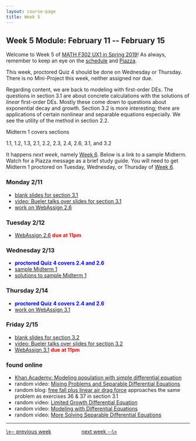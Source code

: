 ```yaml
---
layout: course-page
title: Week 5
---
```


## Week 5 Module: February 11 -- February 15

Welcome to Week 5 of [MATH F302 UX1 in Spring 2019](index.html)!  As always, remember to keep an eye on the [schedule](schedule.pdf) and [Piazza](https://piazza.com/uaf/spring2019/math302ux1/home).

This week, proctored Quiz 4 should be done on Wednesday or Thursday.  There is no Mini-Project this week, neither assigned nor due.

Regarding content, we are back to modeling with first-order DEs.  The questions in section 3.1 are about concrete calculations with the solutions of _linear_ first-order DEs.  Mostly these come down to questions about exponential decay and growth.  Section 3.2 is more interesting; there are applications of certain nonlinear and separable equations especially.  We see the utility of the method in section 2.2.

Midterm 1 covers sections

  1.1, 1.2, 1.3, 2.1, 2.2, 2.3, 2.4, 2.6, 3.1, and 3.2

It happens _next week_, namely [Week 6](week6).  Below is a link to a sample Midterm.  Watch for a Piazza message as a brief study guide.  You will need to get Midterm 1 proctored on Tuesday, Wednesday, or Thursday of [Week 6](week6).

### Monday 2/11
* [blank slides for section 3.1](assets/slides/3-1.pdf)
* [video: Bueler talks over slides for section 3.1](https://drive.explaineverything.com/thecode/MRAFRTS)
* [work on WebAssign 2.6](https://www.webassign.net/)

### Tuesday 2/12
* [WebAssign 2.6](https://www.webassign.net/) <span style="color:red">**due at 11pm**</span>

### Wednesday 2/13
* <span style="color:blue">**proctored Quiz 4 covers 2.4 and 2.6**</span>
* [sample Midterm 1](assets/sample/mid1.pdf)
* [solutions to sample Midterm 1](assets/sample/solns-mid1.pdf)

### Thursday 2/14
* <span style="color:blue">**proctored Quiz 4 covers 2.4 and 2.6**</span>
* [work on WebAssign 3.1](https://www.webassign.net/)

### Friday 2/15
* [blank slides for section 3.2](assets/slides/3-2.pdf)
* [video: Bueler talks over slides for section 3.2](https://drive.explaineverything.com/thecode/VZNACNQ)
* [WebAssign 3.1](https://www.webassign.net/) <span style="color:red">**due at 11pm**</span>

### found online
* [Khan Academy: Modeling population with simple differential equation](https://www.youtube.com/watch?v=IYFkXWlgC_w)
* random video: [Mixing Problems and Separable Differential Equations](https://www.youtube.com/watch?v=6wk9zWa-Fww)
* random blog: [free fall plus linear air drag force](http://www.sciencebits.com/MR_Stokes_Drag) approaches the same problem as exercises 36 & 37 in section 3.1
* random video: [Limited Growth Differential Equation](https://www.youtube.com/watch?v=vzb1PsgrVbc)
* random video: [Modeling with Differential Equations](https://www.youtube.com/watch?v=RYYTDh4U4nQ)
* random video: [More Solving Separable Differential Equations](https://www.youtube.com/watch?v=ylORzbeOH0E)

<hr>
<a align="left" href="week4">\<-- previous week</a>  &nbsp; &nbsp; &nbsp; &nbsp; &nbsp; &nbsp; &nbsp; &nbsp; &nbsp; &nbsp; <a align="right" href="week6">next week --\></a>

